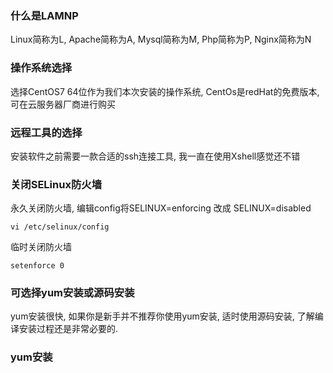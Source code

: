 ### 什么是LAMNP
Linux简称为L, Apache简称为A, Mysql简称为M, Php简称为P, Nginx简称为N

### 操作系统选择
选择CentOS7 64位作为我们本次安装的操作系统, CentOs是redHat的免费版本, 可在云服务器厂商进行购买

### 远程工具的选择
安装软件之前需要一款合适的ssh连接工具, 我一直在使用Xshell感觉还不错

### 关闭SELinux防火墙
永久关闭防火墙, 编辑config将SELINUX=enforcing 改成 SELINUX=disabled
```shell
vi /etc/selinux/config
```
临时关闭防火墙
```shell
setenforce 0
```

### 可选择yum安装或源码安装
yum安装很快, 如果你是新手并不推荐你使用yum安装, 适时使用源码安装, 了解编译安装过程还是非常必要的.

### yum安装
